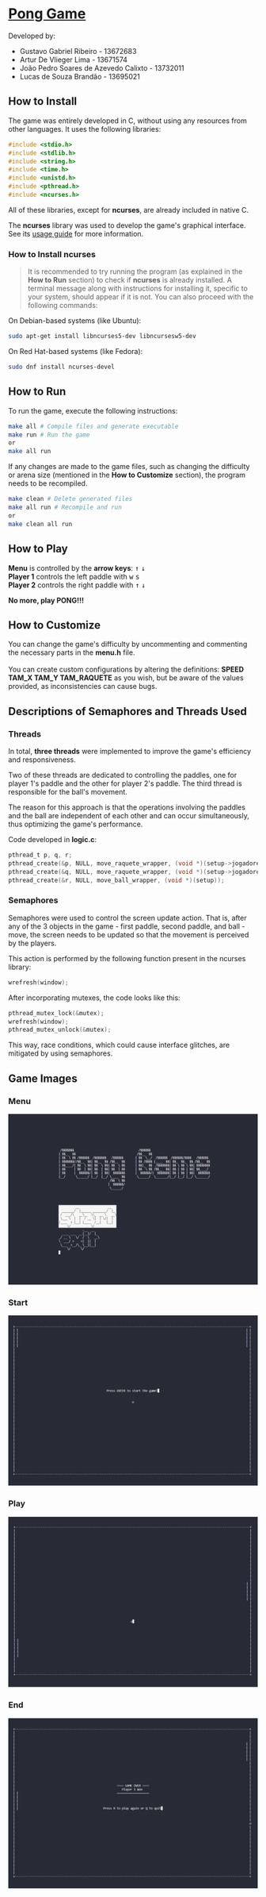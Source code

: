 # [Pong Game](https://github.com/GustavoZiel/Pong-Game)

Developed by:

- Gustavo Gabriel Ribeiro - 13672683
- Artur De Vlieger Lima - 13671574
- João Pedro Soares de Azevedo Calixto - 13732011
- Lucas de Souza Brandão - 13695021

## How to Install

The game was entirely developed in C, without using any resources from other languages. It uses the following libraries:

```c
#include <stdio.h>
#include <stdlib.h>
#include <string.h>
#include <time.h>
#include <unistd.h>
#include <pthread.h>
#include <ncurses.h>
```

All of these libraries, except for **ncurses**, are already included in native C.

The **ncurses** library was used to develop the game's graphical interface. See its [usage guide](https://tldp.org/HOWTO/NCURSES-Programming-HOWTO/) for more information.

### How to Install ncurses

> It is recommended to try running the program (as explained in the **How to Run** section) to check if **ncurses** is already installed. A terminal message along with instructions for installing it, specific to your system, should appear if it is not. You can also proceed with the following commands:

On Debian-based systems (like Ubuntu):

```sh
sudo apt-get install libncurses5-dev libncursesw5-dev
```

On Red Hat-based systems (like Fedora):

```sh
sudo dnf install ncurses-devel
```

## How to Run

To run the game, execute the following instructions:

```sh
make all # Compile files and generate executable
make run # Run the game
or
make all run
```

If any changes are made to the game files, such as changing the difficulty or arena size (mentioned in the **How to Customize** section), the program needs to be recompiled.

```sh
make clean # Delete generated files
make all run # Recompile and run
or 
make clean all run
```

## How to Play

**Menu** is controlled by the **arrow keys**: <kbd>↑</kbd> <kbd>↓</kbd> <br>
**Player 1** controls the left paddle with <kbd>w</kbd> <kbd>s</kbd> <br>
**Player 2** controls the right paddle with <kbd>↑</kbd> <kbd>↓</kbd> 

**No more, play PONG!!!**

## How to Customize

You can change the game's difficulty by uncommenting and commenting the necessary parts in the **menu.h** file.
<br><br>
You can create custom configurations by altering the definitions: **SPEED TAM_X TAM_Y TAM_RAQUETE** as you wish, but be aware of the values provided, as inconsistencies can cause bugs.

## Descriptions of Semaphores and Threads Used

### Threads

In total, **three threads** were implemented to improve the game's efficiency and responsiveness.

Two of these threads are dedicated to controlling the paddles, one for player 1's paddle and the other for player 2's paddle. The third thread is responsible for the ball's movement.

The reason for this approach is that the operations involving the paddles and the ball are independent of each other and can occur simultaneously, thus optimizing the game's performance.

Code developed in **logic.c**:

```c
pthread_t p, q, r;
pthread_create(&p, NULL, move_raquete_wrapper, (void *)(setup->jogadores[0]));
pthread_create(&q, NULL, move_raquete_wrapper, (void *)(setup->jogadores[1]));
pthread_create(&r, NULL, move_ball_wrapper, (void *)(setup));
```

### Semaphores

Semaphores were used to control the screen update action. That is, after any of the 3 objects in the game - first paddle, second paddle, and ball - move, the screen needs to be updated so that the movement is perceived by the players.

This action is performed by the following function present in the ncurses library:

```c++
wrefresh(window);
```

After incorporating mutexes, the code looks like this:

```c++
pthread_mutex_lock(&mutex);
wrefresh(window);
pthread_mutex_unlock(&mutex);
```

This way, race conditions, which could cause interface glitches, are mitigated by using semaphores.

## Game Images

### Menu

![Menu](Images/Menu.png)

### Start

![Start](Images/Start.png)

### Play

![Play](Images/Play.png)

### End

![End](Images/End.png)